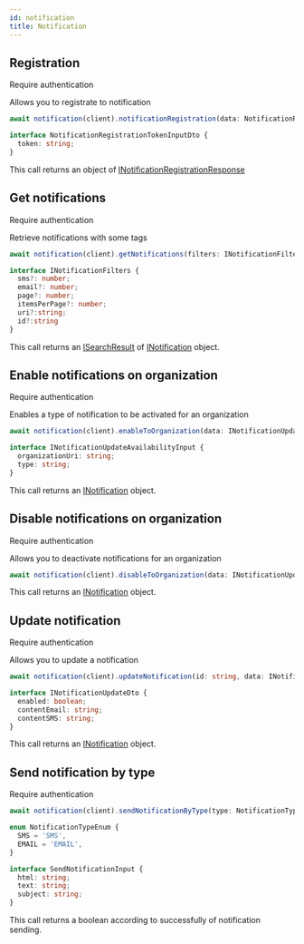```yaml
---
id: notification
title: Notification
---
```


## Registration

<span class="badge badge--warning">Require authentication</span>

Allows you to registrate to notification

```ts
await notification(client).notificationRegistration(data: NotificationRegistrationTokenInputDto);
```

```ts
interface NotificationRegistrationTokenInputDto {
  token: string;
}
```

This call returns an object of [INotificationRegistrationResponse](notification-types#inotificationregistrationresponse)

## Get notifications

<span class="badge badge--warning">Require authentication</span>

Retrieve notifications with some tags

```ts
await notification(client).getNotifications(filters: INotificationFilters);
```

```ts
interface INotificationFilters {
  sms?: number;
  email?: number;
  page?: number;
  itemsPerPage?: number;
  uri?:string;
  id?:string
}
```

This call returns an [ISearchResult](pagination#isearchresult) of [INotification](notification-types#inotification) object.

## Enable notifications on organization

<span class="badge badge--warning">Require authentication</span>

Enables a type of notification to be activated for an organization

```ts
await notification(client).enableToOrganization(data: INotificationUpdateAvailabilityInput, id: string);
```

```ts
interface INotificationUpdateAvailabilityInput {
  organizationUri: string;
  type: string;
} 
```

This call returns an [INotification](notification-types#inotification) object.

## Disable notifications on organization

<span class="badge badge--warning">Require authentication</span>

Allows you to deactivate notifications for an organization

```ts
await notification(client).disableToOrganization(data: INotificationUpdateAvailabilityInput, id: string);
```

This call returns an [INotification](notification-types#inotification) object.

## Update notification 

<span class="badge badge--warning">Require authentication</span>

Allows you to update a notification

```ts
await notification(client).updateNotification(id: string, data: INotificationUpdateDto);
```

```ts
interface INotificationUpdateDto {
  enabled: boolean;
  contentEmail: string;
  contentSMS: string;
}
```

This call returns an [INotification](notification-types#inotification) object.

## Send notification by type

<span class="badge badge--warning">Require authentication</span>

```ts
await notification(client).sendNotificationByType(type: NotificationTypeEnum, notificationInfo: SendNotificationInput);
```

```ts
enum NotificationTypeEnum {
  SMS = 'SMS',
  EMAIL = 'EMAIL',
}

interface SendNotificationInput {
  html: string;
  text: string;
  subject: string;
}
```

This call returns a boolean according to successfully of notification sending. 